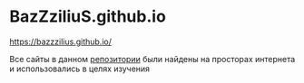 # BazZziliuS.github.io
https://bazzzilius.github.io/

Все сайты в данном [репозитории](https://github.com/BazZziliuS/BazZziliuS.github.io/tree/main/othersite) были найдены на просторах интернета и использовались в целях изучения

